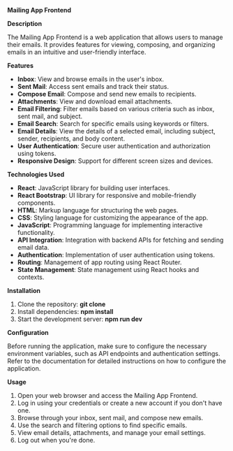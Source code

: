 ﻿**Mailing App Frontend**

**Description**

The Mailing App Frontend is a web application that allows users to manage their emails. It provides features for viewing, composing, and organizing emails in an intuitive and user-friendly interface.

**Features**

- **Inbox**: View and browse emails in the user's inbox.
- **Sent Mail**: Access sent emails and track their status.
- **Compose Email**: Compose and send new emails to recipients.
- **Attachments**: View and download email attachments.
- **Email Filtering**: Filter emails based on various criteria such as inbox, sent mail, and subject.
- **Email Search**: Search for specific emails using keywords or filters.
- **Email Details**: View the details of a selected email, including subject, sender, recipients, and body content.
- **User Authentication**: Secure user authentication and authorization using tokens.
- **Responsive Design**: Support for different screen sizes and devices.

**Technologies Used**

- **React**: JavaScript library for building user interfaces.
- **React Bootstrap**: UI library for responsive and mobile-friendly components.
- **HTML**: Markup language for structuring the web pages.
- **CSS**: Styling language for customizing the appearance of the app.
- **JavaScript**: Programming language for implementing interactive functionality.
- **API Integration**: Integration with backend APIs for fetching and sending email data.
- **Authentication**: Implementation of user authentication using tokens.
- **Routing**: Management of app routing using React Router.
- **State Management**: State management using React hooks and contexts.

**Installation**

1. Clone the repository: **git clone <repository-url>**
1. Install dependencies: **npm install**
1. Start the development server: **npm run dev**

**Configuration**

Before running the application, make sure to configure the necessary environment variables, such as API endpoints and authentication settings. Refer to the documentation for detailed instructions on how to configure the application.

**Usage**

1. Open your web browser and access the Mailing App Frontend.
1. Log in using your credentials or create a new account if you don't have one.
1. Browse through your inbox, sent mail, and compose new emails.
1. Use the search and filtering options to find specific emails.
1. View email details, attachments, and manage your email settings.
1. Log out when you're done.

